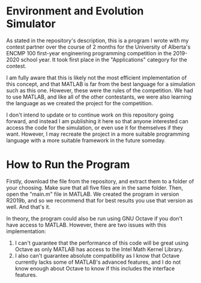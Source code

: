 # Environment and Evolution Simulator

As stated in the repository's description, this is a program I wrote with my contest partner over the course of 2 months for the University of Alberta's ENCMP 100 first-year engineering programming competition in the 2019-2020 school year. It took first place in the "Applications" category for the contest.

I am fully aware that this is likely not the most efficient implementation of this concept, and that MATLAB is far from the best language for a simulation such as this one. However, these were the rules of the competition. We had to use MATLAB, and like all of the other contestants, we were also learning the language as we created the project for the competition.

I don't intend to update or to continue work on this repository going forward, and instead I am publishing it here so that anyone interested can access the code for the simulation, or even use it for themselves if they want. However, I may recreate the project in a more suitable programming language with a more suitable framework in the future someday.

# How to Run the Program

Firstly, download the file from the repository, and extract them to a folder of your choosing. Make sure that all five files are in the same folder. Then, open the "main.m" file in MATLAB. We created the program in version R2019b, and so we recommend that for best results you use that version as well. And that's it.

In theory, the program could also be run using GNU Octave if you don't have access to MATLAB. However, there are two issues with this implementation:
1. I can't guarantee that the performance of this code will be great using Octave as only MATLAB has access to the Intel Math Kernel Library.
2. I also can't guarantee absolute compatibility as I know that Octave currently lacks some of MATLAB's advanced features, and I do not know enough about Octave to know if this includes the interface features.
